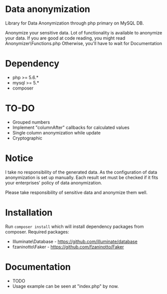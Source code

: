 # Data anonymization

Library for Data Anonymization through php primary on MySQL DB.

Anonymize your sensitive data. Lot of functionality is available to anonymize your data.
If you are good at code reading, you might read Anonymizer\Functions.php
Otherwise, you'll have to wait for Documentation

# Dependency

   - php >= 5.6.*
   - mysql >= 5.*
   - composer

# TO-DO
    
  - Grouped numbers
  - Implement "columnAfter" callbacks for calculated values
  - Single column anonymization while update 
  - Cryptographic

# Notice

I take no responsibility of the generated data. As the configuration of data anonymization is set up manually.
Each result set must be checked if it fits your enterprises' policy of data anonymization.

Please take responsibility of sensitive data and anonymize them well.

# Installation
   Run ```composer install``` which will install dependency packages from composer. 
   Required packages:
   
   - Illuminate\Database - https://github.com/illuminate/database
   - fzaninotto\Faker - https://github.com/fzaninotto/Faker

# Documentation

   - TODO
   - Usage example can be seen at "index.php" by now.
   
   